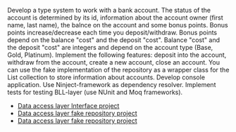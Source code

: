 Develop a type system to work with a bank account. The status of the account is determined by its id, information about the account owner (first name, last name), the balnce on the account and some bonus points. Bonus points increase/decrease each time you deposit/withdraw. Bonus points depend on the balance "cost" and the deposit "cost". Balance "cost" and the deposit "cost" are integers and depend on the account type (Base, Gold, Platinum). Implement the following features: deposit into the account, withdraw from the account, create a new account, close an account. You can use the fake implementation of the repository as a wrapper class for the List <Account> collection to store information about accounts. Develop console application. Use Ninject-framework as dependency resolver. Implement tests for testing BLL-layer (use NUnit and Moq frameworks).
- [Data access layer Interface project](DAL.Interface)
- [Data access layer fake repository project](DAL.Fake)
- [Data access layer fake repository project](DAL.Fake)
